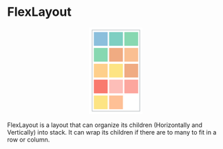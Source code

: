 # FlexLayout

<p align="center"><img src="img01.png" /></p>

FlexLayout is a layout that can organize its children (Horizontally and Vertically) into stack. It can wrap its children if there are to many to fit in a row or column.